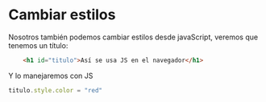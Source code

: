 # Cambiar estilos

Nosotros también podemos cambiar estilos desde javaScript, veremos que tenemos un título:

```html
	<h1 id="titulo">Así se usa JS en el navegador</h1>
```
Y lo manejaremos con JS
```js
titulo.style.color = "red"
```
